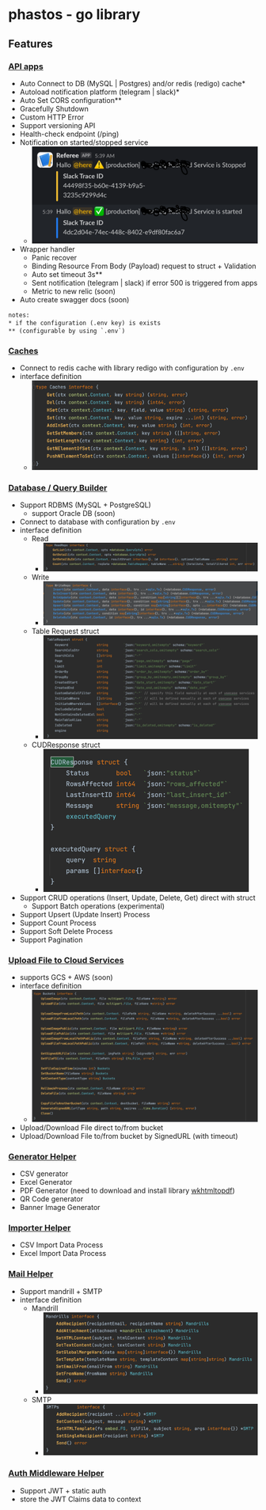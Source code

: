 # phastos - go library

## Features


### [API apps](https://github.com/kodekoding/phastos/tree/master/go/api)
- Auto Connect to DB (MySQL | Postgres) and/or redis (redigo) cache* 
- Autoload notification platform (telegram | slack)*
- Auto Set CORS configuration**
- Gracefully Shutdown
- Custom HTTP Error
- Support versioning API
- Health-check endpoint (/ping)
- Notification on started/stopped service
  - ![img_10.png](img_10.png)
- Wrapper handler
  - Panic recover
  - Binding Resource From Body (Payload) request to struct + Validation
  - Auto set timeout 3s**
  - Sent notification (telegram | slack) if error 500 is triggered from apps
  - Metric to new relic (soon)
- Auto create swagger docs (soon)
  
```
notes:
* if the configuration (.env key) is exists
** (configurable by using `.env`)
```

### [Caches](https://github.com/kodekoding/phastos/tree/master/go/cache)
- Connect to redis cache with library redigo with configuration by `.env`
- interface definition
  - ![img_5.png](img_5.png)

### [Database / Query Builder](https://github.com/kodekoding/phastos/tree/master/go/database)
- Support RDBMS (MySQL + PostgreSQL)
  - support Oracle DB (soon)
- Connect to database with configuration by `.env`
- interface definition
  - Read
    - ![img_2.png](img_2.png)
  - Write
    - ![img_1.png](img_1.png)
  - Table Request struct
    - ![img_3.png](img_3.png)
  - CUDResponse struct
    - ![img_4.png](img_4.png)
- Support CRUD operations (Insert, Update, Delete, Get) direct with struct
  - Support Batch operations (experimental)
- Support Upsert (Update Insert) Process
- Support Count Process
- Support Soft Delete Process
- Support Pagination

### [Upload File to Cloud Services](https://github.com/kodekoding/phastos/tree/master/go/storage)
- supports GCS + AWS (soon)
- interface definition
  - ![img_6.png](img_6.png)
- Upload/Download File direct to/from bucket
- Upload/Download File to/from bucket by SignedURL (with timeout)

### [Generator Helper](https://github.com/kodekoding/phastos/tree/master/go/generator)
- CSV generator
- Excel Generator
- PDF Generator (need to download and install library [wkhtmltopdf](https://wkhtmltopdf.org/downloads.html))
- QR Code generator
- Banner Image Generator

### [Importer Helper](https://github.com/kodekoding/phastos/tree/master/go/importer)
- CSV Import Data Process
- Excel Import Data Process

### [Mail Helper](https://github.com/kodekoding/phastos/tree/master/go/mail)
- Support mandrill + SMTP
- interface definition
  - Mandrill
    - ![img_7.png](img_7.png)
  - SMTP
    - ![img_8.png](img_8.png)

### [Auth Middleware Helper](https://github.com/kodekoding/phastos/tree/master/go/middleware)
- Support JWT + static auth
- store the JWT Claims data to context